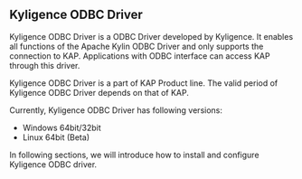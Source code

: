 ## Kyligence ODBC Driver

Kyligence ODBC Driver is a ODBC Driver developed by Kyligence. It enables all functions of the Apache Kylin ODBC Driver and only supports the connection to KAP. Applications with ODBC interface can access KAP through this driver.

Kyligence ODBC Driver is a part of KAP Product line. The valid period of Kyligence ODBC Driver depends on that of KAP. 

Currently, Kyligence ODBC Driver has following versions:

- ​Windows 64bit/32bit
- Linux 64bit (Beta)


In following sections, we will introduce how to install and configure Kyligence ODBC driver.


